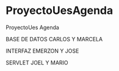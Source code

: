 # ProyectoUesAgenda
ProyectoUes Agenda 

BASE DE DATOS 
CARLOS Y MARCELA 

INTERFAZ 
EMERZON Y JOSE 

SERVLET 
JOEL Y MARIO


